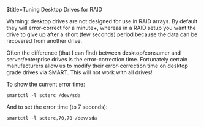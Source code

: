 $title=Tuning Desktop Drives for RAID

Warning: desktop drives are not designed for use in RAID arrays. By default they will error-correct for a minute+, whereas in a RAID setup you want the drive to give up after a short (few seconds) period because the data can be recovered from another drive.

Often the difference (that I can find) between desktop/consumer and server/enterprise drives is the error-correction time. Fortunately certain manufacturers allow us to modify their error-correction time on desktop grade drives via SMART. This will not work with all drives!


To show the current error time:

    smartctl -l scterc /dev/sda

And to set the error time (to 7 seconds):

    smartctl -l scterc,70,70 /dev/sda